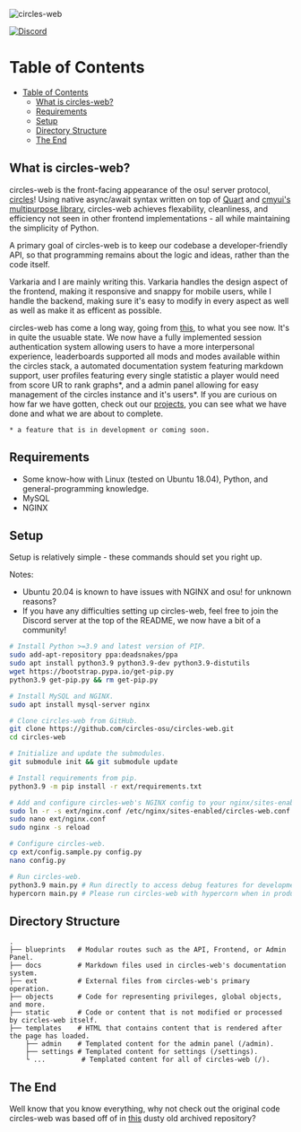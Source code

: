 ![circles-web](https://i.imgur.com/G3UJCSI.png)

[![Discord](https://discordapp.com/api/guilds/748687781605408908/widget.png?style=shield)](https://discord.gg/ShEQgUx)

Table of Contents
==================
- [Table of Contents](#table-of-contents)
  - [What is circles-web?](#what-is-circles-web)
  - [Requirements](#requirements)
  - [Setup](#setup)
  - [Directory Structure](#directory-structure)
  - [The End](#the-end)

What is circles-web?
------

circles-web is the front-facing appearance of the osu! server protocol, [circles](https://github.com/cmyui/circles)!
Using native async/await syntax written on top of [Quart](https://github.com/pgjones/quart) and
[cmyui's multipurpose library](https://github.com/cmyui/cmyui_pkg), circles-web achieves flexability, cleanliness,
and efficiency not seen in other frontend implementations - all while maintaining the simplicity of Python.

A primary goal of circles-web is to keep our codebase a developer-friendly API, so that
programming remains about the logic and ideas, rather than the code itself.

Varkaria and I are mainly writing this. Varkaria handles the design aspect of the frontend, making it responsive
and snappy for mobile users, while I handle the backend, making sure it's easy to modify in every aspect as well
as well as make it as efficent as possible.

circles-web has come a long way, going from [this](https://github.com/Yo-ru/old-circles-web), to what you see now.
It's in quite the usuable state. We now have a fully implemented session authentication system allowing users
to have a more interpersonal experience, leaderboards supported all mods and modes available within the circles
stack, a automated documentation system featuring markdown support, user profiles featuring every single statistic
a player would need from score UR to rank graphs*, and a admin panel allowing for easy management of the circles instance
and it's users*. If you are curious on how far we have gotten, check out our [projects](https://github.com/circles-osu/circles-web/projects),
you can see what we have done and what we are about to complete.

`* a feature that is in development or coming soon.`


Requirements
------

- Some know-how with Linux (tested on Ubuntu 18.04), Python, and general-programming knowledge.
- MySQL
- NGINX

Setup
------

Setup is relatively simple - these commands should set you right up.

Notes:

- Ubuntu 20.04 is known to have issues with NGINX and osu! for unknown reasons?
- If you have any difficulties setting up circles-web, feel free to join the Discord server at the top of the README, we now have a bit of a community!

```sh
# Install Python >=3.9 and latest version of PIP.
sudo add-apt-repository ppa:deadsnakes/ppa
sudo apt install python3.9 python3.9-dev python3.9-distutils
wget https://bootstrap.pypa.io/get-pip.py
python3.9 get-pip.py && rm get-pip.py

# Install MySQL and NGINX.
sudo apt install mysql-server nginx

# Clone circles-web from GitHub.
git clone https://github.com/circles-osu/circles-web.git
cd circles-web

# Initialize and update the submodules.
git submodule init && git submodule update

# Install requirements from pip.
python3.9 -m pip install -r ext/requirements.txt

# Add and configure circles-web's NGINX config to your nginx/sites-enabled.
sudo ln -r -s ext/nginx.conf /etc/nginx/sites-enabled/circles-web.conf
sudo nano ext/nginx.conf
sudo nginx -s reload

# Configure circles-web.
cp ext/config.sample.py config.py
nano config.py

# Run circles-web.
python3.9 main.py # Run directly to access debug features for development! (Port 5000)
hypercorn main.py # Please run circles-web with hypercorn when in production! It will improve performance drastically by disabling all of the debug features a developer would need! (Port 8000)
```

Directory Structure
------

    .
    ├── blueprints   # Modular routes such as the API, Frontend, or Admin Panel.
    ├── docs         # Markdown files used in circles-web's documentation system.
    ├── ext          # External files from circles-web's primary operation.
    ├── objects      # Code for representing privileges, global objects, and more.
    ├── static       # Code or content that is not modified or processed by circles-web itself.
    ├── templates    # HTML that contains content that is rendered after the page has loaded.
        ├── admin    # Templated content for the admin panel (/admin).
        ├── settings # Templated content for settings (/settings).
        └ ...         # Templated content for all of circles-web (/).

The End
------

Well know that you know everything, why not check out the original code circles-web was based off of in [this](https://github.com/yo-ru/old-circles-web) dusty old archived repository?
